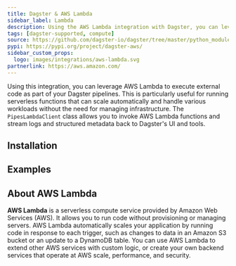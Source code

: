 ```yaml
---
title: Dagster & AWS Lambda
sidebar_label: Lambda
description: Using the AWS Lambda integration with Dagster, you can leverage serverless functions to execute external code in your pipelines.
tags: [dagster-supported, compute]
source: https://github.com/dagster-io/dagster/tree/master/python_modules/libraries/dagster-aws
pypi: https://pypi.org/project/dagster-aws/
sidebar_custom_props:
  logo: images/integrations/aws-lambda.svg
partnerlink: https://aws.amazon.com/
---
```


Using this integration, you can leverage AWS Lambda to execute external code as part of your Dagster pipelines. This is particularly useful for running serverless functions that can scale automatically and handle various workloads without the need for managing infrastructure. The `PipesLambdaClient` class allows you to invoke AWS Lambda functions and stream logs and structured metadata back to Dagster's UI and tools.

## Installation

<PackageInstallInstructions packageName="dagster-aws" />

## Examples

<CodeExample path="docs_snippets/docs_snippets/integrations/aws-lambda.py" language="python" />

## About AWS Lambda

**AWS Lambda** is a serverless compute service provided by Amazon Web Services (AWS). It allows you to run code without provisioning or managing servers. AWS Lambda automatically scales your application by running code in response to each trigger, such as changes to data in an Amazon S3 bucket or an update to a DynamoDB table. You can use AWS Lambda to extend other AWS services with custom logic, or create your own backend services that operate at AWS scale, performance, and security.
